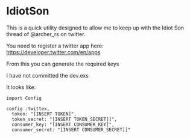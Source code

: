 # IdiotSon

This is a quick utility designed to allow me to keep up with the Idiot Son thread of @archer_rs on twitter.


You need to register a twitter app here: https://developer.twitter.com/en/apps

From this you can generate the required keys

I have not committed the dev.exs


It looks like:

```
import Config

config :twittex, 
  token: "[INSERT TOKEN]",
  token_secret: "[INSERT TOKEN_SECRET]]",
  consumer_key: "[INSERT CONSUMER_KEY]", 
  consumer_secret: "[INSERT CONSUMER_SECRET]]"
```
